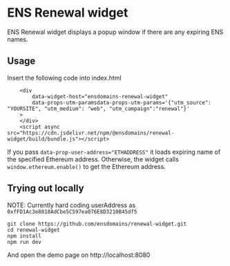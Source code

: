 # ENS Renewal widget

ENS Renewal widget displays a popup window if there are any expiring ENS names.

## Usage

Insert the following code into index.html

```
    <div
        data-widget-host="ensdomains-renewal-widget"
        data-props-utm-paramsdata-props-utm-params='{"utm_source": "YOURSITE", "utm_medium": "web", "utm_campaign":"renewal"}'
    >
    </div>
    <script async src="https://cdn.jsdelivr.net/npm/@ensdomains/renewal-widget/build/bundle.js"></script>
```

If you pass  `data-prop-user-address="ETHADDRESS"` it loads expiring name of the specified Ethereum address.
Otherwise, the widget calls `window.ethereum.enable()` to get the Ethereum address.

## Trying out locally

NOTE: Currently hard coding userAddress as `0xfFD1Ac3e8818AdCbe5C597ea076E8D3210B45df5`

```
git clone https://github.com/ensdomains/renewal-widget.git
cd renewal-widget
npm install
npm run dev
```

And open the demo page on http://localhost:8080

